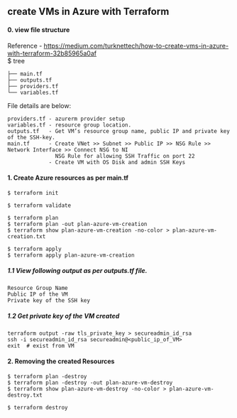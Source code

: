 ## create VMs in Azure with Terraform

#### 0. view file structure
Reference - https://medium.com/turknettech/how-to-create-vms-in-azure-with-terraform-32b85965a0af</br>
$ tree  
```
├── main.tf
├── outputs.tf
├── providers.tf
└── variables.tf
```
File details are below:
```
providers.tf - azurerm provider setup
variables.tf - resource group location.
outputs.tf   - Get VM’s resource group name, public IP and private key of the SSH-key.
main.tf      - Create VNet >> Subnet >> Public IP >> NSG Rule >> Network Interface >> Connect NSG to NI 
               NSG Rule for allowing SSH Traffic on port 22 
             - Create VM with OS Disk and admin SSH Keys
```
#### 1. Create Azure resources as per main.tf 
```
$ terraform init

$ terraform validate 

$ terraform plan
$ terraform plan -out plan-azure-vm-creation
$ terraform show plan-azure-vm-creation -no-color > plan-azure-vm-creation.txt

$ terraform apply
$ terraform apply plan-azure-vm-creation
```
##### 1.1 View following output as per outputs.tf file.
```
Resource Group Name
Public IP of the VM
Private key of the SSH key
```
##### 1.2 Get private key of the VM created 
```
terraform output -raw tls_private_key > secureadmin_id_rsa
ssh -i secureadmin_id_rsa secureadmin@<public_ip_of_VM>
exit  # exist from VM
```
#### 2. Removing the created Resources
```
$ terraform plan -destroy
$ terraform plan -destroy -out plan-azure-vm-destroy
$ terraform show plan-azure-vm-destroy -no-color > plan-azure-vm-destroy.txt

$ terraform destroy 
```
